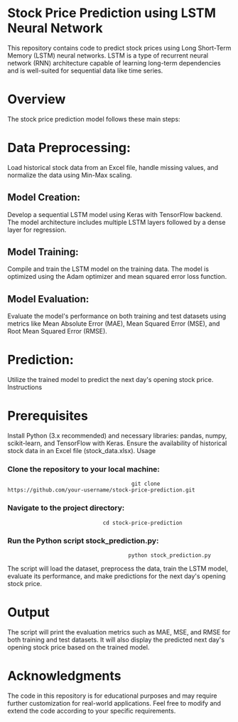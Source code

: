 # Stock Price Prediction using LSTM Neural Network
This repository contains code to predict stock prices using Long Short-Term Memory (LSTM) neural networks. LSTM is a type of recurrent neural network (RNN) architecture capable of learning long-term dependencies and is well-suited for sequential data like time series.

# Overview
The stock price prediction model follows these main steps:

# Data Preprocessing: 
Load historical stock data from an Excel file, handle missing values, and normalize the data using Min-Max scaling.
## Model Creation:
Develop a sequential LSTM model using Keras with TensorFlow backend. The model architecture includes multiple LSTM layers followed by a dense layer for regression.
## Model Training: 
Compile and train the LSTM model on the training data. The model is optimized using the Adam optimizer and mean squared error loss function.
## Model Evaluation: 
Evaluate the model's performance on both training and test datasets using metrics like Mean Absolute Error (MAE), Mean Squared Error (MSE), and Root Mean 
Squared Error (RMSE).
# Prediction: 
Utilize the trained model to predict the next day's opening stock price.
Instructions
# Prerequisites
Install Python (3.x recommended) and necessary libraries: pandas, numpy, scikit-learn, and TensorFlow with Keras.
Ensure the availability of historical stock data in an Excel file (stock_data.xlsx).
Usage
### Clone the repository to your local machine:
                                           git clone https://github.com/your-username/stock-price-prediction.git
### Navigate to the project directory:
                                  cd stock-price-prediction
### Run the Python script stock_prediction.py:
                                          python stock_prediction.py
The script will load the dataset, preprocess the data, train the LSTM model, evaluate its performance, and make predictions for the next day's opening stock price.

# Output
The script will print the evaluation metrics such as MAE, MSE, and RMSE for both training and test datasets.
It will also display the predicted next day's opening stock price based on the trained model.
# Acknowledgments
The code in this repository is for educational purposes and may require further customization for real-world applications.
Feel free to modify and extend the code according to your specific requirements.
